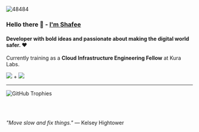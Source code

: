 ![48484](https://github.com/shafeeshafee/shafeeshafee/assets/68356865/336f0e5c-845e-4a47-841e-e7b94b1b0f22)

### Hello there 👋 - [I'm Shafee](https://shafee.vercel.app)

#### Developer with bold ideas and passionate about making the digital world safer. ❤️

Currently training as a **Cloud Infrastructure Engineering Fellow** at Kura Labs.

![](https://img.shields.io/badge/OS-macOS-informational?style=flat&logo=Apple) + ![](https://img.shields.io/badge/Shell-zsh-informational?style=flat&logo=GNU-Bash)

---

![GitHub Trophies](https://github-profile-trophy.vercel.app/?username=shafeeshafee&theme=darkhub&column=7)

<br />
<br />

_"Move slow and fix things."_ ― Kelsey Hightower
